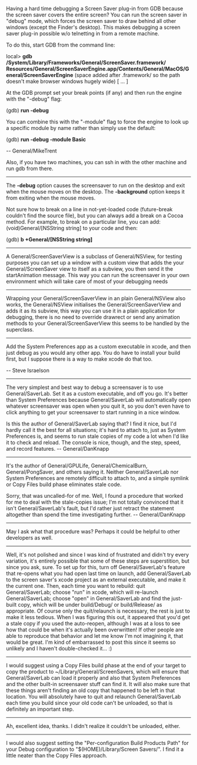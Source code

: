 


Having a hard time debugging a Screen Saver plug-in from GDB because the screen saver covers the entire screen? You can run the screen saver in "debug" mode, which forces the screen saver to draw behind all other windows (except the Finder's desktop). This makes debugging a screen saver plug-in possible w/o telnetting in from a remote machine.

To do this, start GDB from the command line:

local> **gdb /System/Library/Frameworks/General/ScreenSaver.framework/
Resources/General/ScreenSaverEngine.app/Contents/General/MacOS/General/ScreenSaverEngine**
(space added after .framework/ so the path doesn't make browser windows hugely
wide)
[ ... ]

At the GDB prompt set your break points (if any) and then run the engine with the "-debug" flag:

(gdb) **run -debug**

You can combine this with the "-module" flag to force the engine to look up a specific module by name rather than simply use the default:

(gdb) **run -debug -module Basic**

-- General/MikeTrent

Also, if you have two machines, you can ssh in with the other machine and run gdb from there.

----

The **-debug** option causes the screensaver to run on the desktop and exit when the mouse moves on the desktop. The **-background** option keeps it from exiting when the mouse moves.

Not sure how to break on a line in not-yet-loaded code (future-break couldn't find the source file), but you can always add a break on a Cocoa method. For example, to break on a particular line, you can add:     (void)General/[NSString string] to your code and then:

(gdb) **b +General/[NSString string]**

----

A General/ScreenSaverView is a subclass of General/NSView, for testing purposes you can set up a window with a custom view that adds the your General/ScreenSaver view to itself as a subview, you then send it the startAnimation message. This way you can run the screensaver in your own environment which will take care of most of your debugging needs 

----

Wrapping your General/ScreenSaverView in an plain General/NSView also works, the General/NSView initialises the General/ScreenSaverView and adds it as its subview, this way you can use it in a plain application for debugging, there is no need to override drawrect or send any animation methods to your General/ScreenSaverView this seems to be handled by the superclass.

----

Add the System Preferences app as a custom executable in xcode, and then just debug as you would any other app. You do have to install your build first, but I suppose there is a way to make xcode do that too.

-- Steve Israelson

----

The very simplest and best way to debug a screensaver is to use General/SaverLab. Set it as a custom executable, and off you go. It's better than System Preferences because General/SaverLab will automatically open whatever screensaver was open when you quit it, so you don't even have to click anything to get your screensaver to start running in a nice window.

Is this the author of General/SaverLab saying that?  I find it nice, but I'd hardly call it the best for all situations; it's hard to attach to, just as System Preferences is, and seems to run stale copies of my code a lot when I'd like it to check and reload.  The console is nice, though, and the step, speed, and record features. -- General/DanKnapp

----
It's the author of General/GPULife, General/ChemicalBurn, General/PongSaver, and others saying it. Neither General/SaverLab nor System Preferences are remotely difficult to attach to, and a simple symlink or Copy Files build phase eliminates stale code.

Sorry, that was uncalled-for of me.  Well, I found a procedure that worked for me to deal with the stale-copies issue; I'm not totally convinced that it isn't General/SaverLab's fault, but I'd rather just retract the statement altogether than spend the time investigating further. -- General/DanKnapp

----
May I ask what that procedure was? Perhaps it could be helpful to other developers as well.

----
Well, it's not polished and since I was kind of frustrated and didn't try every variation, it's entirely possible that some of these steps are superstition, but since you ask, sure.  To set up for this, turn off General/SaverLab's feature that re-opens what you had open last time on launch, add General/SaverLab to the screen saver's xcode project as an external executable, and make it the current one.  Then, each time you want to rebuild: quit General/SaverLab; choose "run" in xcode, which will re-launch General/SaverLab; choose "open" in General/SaverLab and find the just-built copy, which will be under build/Debug/ or build/Release/ as appropriate.  Of course only the quit/relaunch is necessary, the rest is just to make it less tedious.  When I was figuring this out, it appeared that you'd get a stale copy if you used the auto-reopen, although I was at a loss to see how that could be when it's actually been overwritten!  If other people are able to reproduce that behavior and let me know I'm not imagining it, that would be great.  I'm kind of embarrassed to post this since it seems so unlikely and I haven't double-checked it... :)

----
I would suggest using a Copy Files build phase at the end of your target to copy the product to ~/Library/General/ScreenSavers, which will ensure that General/SaverLab can load it properly and also that System Preferences and the other built-in screensaver stuff can find it. It will also make sure that these things aren't finding an old copy that happened to be left in that location. You will absolutely have to quit and relaunch General/SaverLab each time you build since your old code can't be unloaded, so that is definitely an important step.

----
Ah, excellent idea, thanks.  I didn't realize it couldn't be unloaded, either.

----

I would also suggest setting the "Per-configuration Build Products Path" for your Debug  configuration to "$(HOME)/Library/Screen Savers/". I find it a little neater than the Copy Files approach.